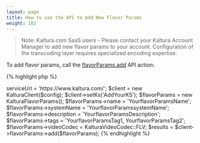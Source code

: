 ```yaml
---
layout: page
title: How to use the API to Add New Flavor Params
weight: 102
---
```


> Note: Kaltura.com SaaS users - Please contact your Kaltura Account Manager to add new flavor params to your account. Configuration of the transcoding layer requires specialized encoding expertise.
 

To add flavor params, call the [flavorParams.add](https://developer.kaltura.com/api-docs/#/flavorParams.add) API action:

{% highlight php %}
<?php
require_once('lib/KalturaClient.php');
$config = new KalturaConfiguration($partnerId);
$config->serviceUrl = 'https://www.kaltura.com/';
$client = new KalturaClient($config);
$client->setKs('AddYourKS');
$flavorParams = new KalturaFlavorParams();
$flavorParams->name = 'YourflavorParamsName';
$flavorParams->systemName = 'YourflavorParamssystemName';
$flavorParams->description = 'YourflavorParamsDescription';
$flavorParams->tags = 'YourflavorParamsTag1, YourflavorParamsTag2';
$flavorParams->videoCodec = KalturaVideoCodec::FLV;
$results = $client->flavorParams->add($flavorParams);

{% endhighlight %}
